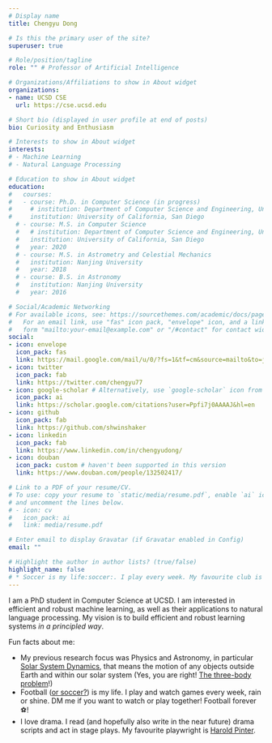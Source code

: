 ```yaml
---
# Display name
title: Chengyu Dong

# Is this the primary user of the site?
superuser: true

# Role/position/tagline
role: "" # Professor of Artificial Intelligence

# Organizations/Affiliations to show in About widget
organizations:
- name: UCSD CSE
  url: https://cse.ucsd.edu

# Short bio (displayed in user profile at end of posts)
bio: Curiosity and Enthusiasm

# Interests to show in About widget
interests:
# - Machine Learning
# - Natural Language Processing

# Education to show in About widget
education:
#   courses:
#   - course: Ph.D. in Computer Science (in progress)
#     # institution: Department of Computer Science and Engineering, University of California, San Diego
#     institution: University of California, San Diego
  # - course: M.S. in Computer Science
  #   # institution: Department of Computer Science and Engineering, University of California, San Diego
  #   institution: University of California, San Diego
  #   year: 2020
  # - course: M.S. in Astrometry and Celestial Mechanics
  #   institution: Nanjing University
  #   year: 2018
  # - course: B.S. in Astronomy
  #   institution: Nanjing University
  #   year: 2016

# Social/Academic Networking
# For available icons, see: https://sourcethemes.com/academic/docs/page-builder/#icons
#   For an email link, use "fas" icon pack, "envelope" icon, and a link in the
#   form "mailto:your-email@example.com" or "/#contact" for contact widget.
social:
- icon: envelope
  icon_pack: fas
  link: https://mail.google.com/mail/u/0/?fs=1&tf=cm&source=mailto&to=justindongchengyu@gmail.com
- icon: twitter
  icon_pack: fab
  link: https://twitter.com/chengyu77
- icon: google-scholar # Alternatively, use `google-scholar` icon from `ai` icon pack
  icon_pack: ai
  link: https://scholar.google.com/citations?user=Ppfi7j0AAAAJ&hl=en
- icon: github
  icon_pack: fab
  link: https://github.com/shwinshaker
- icon: linkedin
  icon_pack: fab
  link: https://www.linkedin.com/in/chengyudong/
- icon: douban
  icon_pack: custom # haven't been supported in this version
  link: https://www.douban.com/people/132502417/

# Link to a PDF of your resume/CV.
# To use: copy your resume to `static/media/resume.pdf`, enable `ai` icons in `params.toml`,
# and uncomment the lines below.
# - icon: cv
#   icon_pack: ai
#   link: media/resume.pdf

# Enter email to display Gravatar (if Gravatar enabled in Config)
email: ""

# Highlight the author in author lists? (true/false)
highlight_name: false
# * Soccer is my life:soccer:. I play every week. My favourite club is [Dortmund](https://www.bundesliga.com/en/bundesliga/clubs/borussia-dortmund/news). DM me if you want to watch soccer games together :dog:!
---
```


<!-- \- *Curiosity and Enthusiasm* \- -->

<!-- # Welcome to Chengyu Dong's homepage! -->
I am a PhD student in Computer Science at UCSD. I am interested in efficient and robust machine learning, as well as their applications to natural language processing. My vision is to build efficient and robust learning systems *in a principled way*.
<!-- I want to do things that are not those will be done by someone else next month if I didn’t do it. -->

<!-- My expectation on my research (If cannot achieve them both)
# * I prefer solid more than novel
# * I prefer simple more than comprehensive
# * I prefer useful more than beautiful
-->


Fun facts about me:
<!-- * My name in Chinese is 董(Dong, means supervise)城(Cheng, means city wall)昱(yu, means sunlight :sunny:). -->
<!-- * I was a researcher in physics and astronomy.  -->
* My previous research focus was Physics and Astronomy, in particular [Solar System Dynamics](https://www.youtube.com/watch?v=-J4Gx9pvgqU), that means the motion of any objects outside Earth and within our solar system (Yes, you are right! [The three-body problem](https://en.wikipedia.org/wiki/Three-body_problem)!)
* Football ([or soccer?](https://www.goal.com/en-us/news/football-or-soccer-name-game-explained/blt5502fa82bb1a4f17)) is my life. I play and watch games every week, rain or shine. DM me if you want to watch or play together! Football forever :soccer:!
* I love drama. I read (and hopefully also write in the near future) drama scripts and act in stage plays. My favourite playwright is [Harold Pinter](http://www.haroldpinter.org/home/index.shtml).
<!-- * I am an "evil" photoshopper. DM me if you have any funny [photoshop requests](https://www.reddit.com/r/PhotoshopRequest/) and expect trolling. -->
<!-- {{< icon name="download" pack="fas" >}} Download my {{< staticref "media/demo_resume.pdf" "newtab" >}}resumé{{< /staticref >}}. -->
